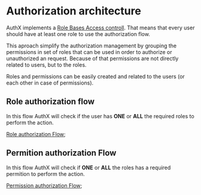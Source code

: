 # Authorization architecture

AuthX implements a [Role Bases Access controll](https://en.m.wikipedia.org/wiki/Role-based_access_control). That means that every user should have at least one role to use the authorization flow.

This aproach simplify the authorization management by grouping the permissions in set of roles that can be used in order to authorize or unauthorized an request. Because of that permissions are not directly related to users, but to the roles.

Roles and permissions can be easily created and related to the users (or each other in case of permissions).

## Role authorization flow

In this flow AuthX will check if the user has **ONE** or **ALL** the required roles to perform the action.

[Role authorization Flow]();

## Permition authorization Flow

In this flow AuthX will check if **ONE** or **ALL** the roles has a required permition to perform the action.

[Permission authorization Flow]();
